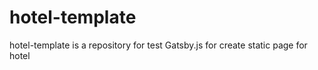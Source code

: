# hotel-template
hotel-template is a repository for test Gatsby.js for create static page for hotel
